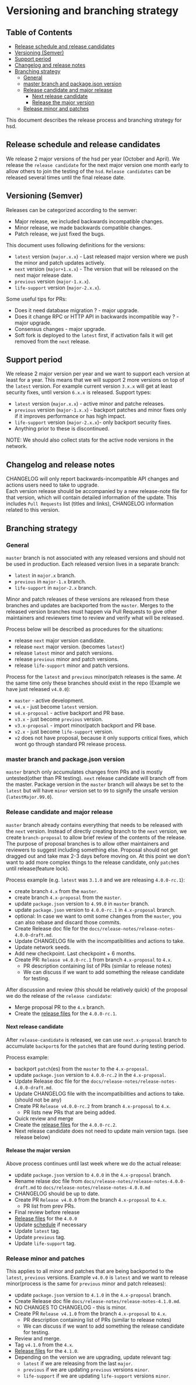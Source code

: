 # Versioning and branching strategy

Table of Contents
-----------------

<!-- markdown-toc -i release-process.md -->

<!-- toc -->

- [Release schedule and release candidates](#release-schedule-and-release-candidates)
- [Versioning (Semver)](#versioning-semver)
- [Support period](#support-period)
- [Changelog and release notes](#changelog-and-release-notes)
- [Branching strategy](#branching-strategy)
  * [General](#general)
  * [master branch and package.json version](#master-branch-and-packagejson-version)
  * [Release candidate and major release](#release-candidate-and-major-release)
    + [Next release candidate](#next-release-candidate)
    + [Release the major version](#release-the-major-version)
  * [Release minor and patches](#release-minor-and-patches)

<!-- tocstop -->

This document describes the release process and branching strategy
for hsd.

## Release schedule and release candidates
  We release 2 major versions of the hsd per year (October and April). We
release the `release candidate` for the next major version one month early to
allow others to join the testing of the `hsd`. `Release candidates` can be
released several times until the final release date.

## Versioning (Semver)
Releases can be categorized according to the semver:
  - Major release, we included backwards incompatible changes.
  - Minor release, we made backwards compatible changes.
  - Patch release, we just fixed the bugs.

This document uses following definitions for the versions:
  - `latest` version (`major.x.x`) - Last released major version where
    we push the minor and patch updates actively.
  - `next` version (`major+1.x.x`) - The version that will be released
    on the next major release date.
  - `previous` version (`major-1.x.x`).
  - `life-support` version (`major-2.x.x`).

Some useful tips for PRs:
  - Does it need database migration ? - major upgrade.
  - Does it change RPC or HTTP API in backwards incompatible way ? - major
    upgrade.
  - Consensus changes - major upgrade.
  - Soft fork is deployed to the `latest` first, if activation fails it will
    get removed from the `next` release.

## Support period
  We release 2 major version per year and we want to support each version at
least for a year. This means that we will support 2 more versions on top of the
`latest` version. For example current version `3.x.x` will get at least security
fixes, until version `6.x.x` is released. Support types:
  - `latest` version (`major.x.x`) - active minor and patche releases.
  - `previous` version (`major-1.x.x`) - backport patches and minor fixes
    only if it improves performance or has high impact.
  - `life-support` version (`major-2.x.x`)- only backport security fixes.
  - Anything prior to these is discontinued.

NOTE: We should also collect stats for the active node versions in the network.

## Changelog and release notes
  CHANGELOG will only report backwards-incompatible API changes and actions
users need to take to upgrade.  
 Each version release should be accompanied by a new release-note file for that
version, which will contain detailed information of the update. This includes
`Pull Requests` list (titles and links), CHANGELOG information related to this
version.

## Branching strategy
### General
  `master` branch is not associated with any released versions and should not
be used in production. Each released version lives in a separate branch:
  - `latest` in `major.x` branch.
  - `previous` in `major-1.x` branch.
  - `life-support` in `major-2.x` branch.

Minor and patch releases of these versions are released from these branches and
updates are backported from the `master`. Merges to the released version
branches must happen via Pull Requests to give other maintainers and reviewers
time to review and verify what will be released.

Process below will be described as procedures for the situations:
  - release `next` major version candidate.
  - release `next` major version. (becomes `latest`)
  - release `latest` minor and patch versions.
  - release `previous` minor and patch versions.
  - release `life-support` minor and patch versions.

Process for the `latest` and `previous` minor/patch releases is the same.
At the same time only these branches should exist in the repo
(Example we have just released `v4.0.0`):
  - `master` - active development.
  - `v4.x` - just become `latest` version.
  - `v4.x-proposal` - active backport and PR base.
  - `v3.x` - just become `previous` version.
  - `v3.x-proposal` - import minor/patch backport and PR base.
  - `v2.x` - just become `life-support` version.
  - `v2` does not have proposal, because it only supports critical fixes, which
    wont go through standard PR release process.

### master branch and package.json version
  `master` branch only accumulates changes from PRs and is mostly untested(other
than PR testing). `next` release candidate will branch off from the master.
Package version in the `master` branch will always be set to the `latest` but
will have `minor` version set to `99` to signify the unsafe version
(`latestMajor.99.0`).

### Release candidate and major release
  `master` branch already contains everything that needs to be released
with the `next` version. Instead of directly creating branch to the
`next` version, we create `branch-proposal` to allow brief review
of the contents of the release. The purpose of proposal branches is to allow
other maintainers and reviewers to suggest including something else.
Proposal should not get dragged out and take max 2-3 days before moving on.
At this point we don't want to add more complex things to the release candidate,
only `patch`es until release(feature lock).

Process example (e.g. `latest` was `3.1.0` and we are releasing `4.0.0-rc.1`):
  - create branch `4.x` from the `master`.
  - create branch `4.x-proposal` from the `master`.
  - update `package.json` version to `4.99.0` in `master` branch.
  - update `package.json` version to `4.0.0-rc.1` in `4.x-proposal` branch.
  - optional: In case we want to omit some changes from the `master`,
    you can also rebase and discard those commits.
  - Create Release doc file for the
    `docs/release-notes/release-notes-4.0.0-draft.md`.
  - Update CHANGELOG file with the incompatibilities and actions to take.
  - Update network seeds.
  - Add new checkpoint. Last checkpoint + 6 months.
  - Create PR: `Release v4.0.0-rc.1` from branch `4.x-proposal` to `4.x`.
    - PR description containing list of PRs (similar to release notes)
    - We can discuss if we want to add something the release candidate for
      testing.

After discussion and review (this should be relatively quick) of the proposal
we do the release of the `release candidate`:
  - Merge proposal PR to the `4.x` branch.
  - Create the [release files][release-files] for the `4.0.0-rc.1`.

#### Next release candidate
  After `release-candidate` is released, we can use `next.x-proposal` branch to
accumulate `backport`s for the `patch`es that are found during testing period.

Process example:
  - backport `patch`(es) from the `master` to the `4.x-proposal`.
  - update `package.json` version to `4.0.0-rc.2` in the `4.x-proposal`.
  - Update Release doc file for the
    `docs/release-notes/release-notes-4.0.0-draft.md`.
  - Update CHANGELOG file with the incompatibilities and actions to take.
    (should not be any)
  - Create PR `Release v4.0.0-rc.2` from branch `4.x-proposal` to `4.x`.
    - PR lists new PRs that are being added.
  - Quick review and merge
  - Create the [release files][release-files] for the `4.0.0-rc.2`.
  - Next release candidate does not need to update main version tags.
    (see release below)

#### Release the major version
Above process continues until last week where we do the actual release:
  - update `package.json` version to `4.0.0` in the `4.x-proposal` branch.
  - Rename relase doc file from
    `docs/release-notes/release-notes-4.0.0-draft.md` to
    `docs/release-notes/release-notes-4.0.0.md`
  - CHANGELOG should be up to date.
  - Create PR `Release v4.0.0` from the branch `4.x-proposal` to `4.x`.
    - PR list from prev PRs.
  - Final review before release
  - [Release files][release-files] for the `4.0.0`
  - Update [schedule][schedule] if necessary
  - Update `latest` tag.
  - Update `previous` tag.
  - Update `life-support` tag.

### Release minor and patches
  This applies to all minor and patches that are being backported to the
`latest`, `previous` versions. Example `v4.0.0` is `latest` and we want to
release minor(process is the same for `previous` minor and patch releases):
  - update `package.json` version to `4.1.0` in the `4.x-proposal` branch.
  - Create Release doc file `docs/release-notes/release-notes-4.1.0.md`.
  - NO CHANGES TO CHANGELOG - this is minor.
  - Create PR `Release v4.1.0` from the branch `4.x-proposal` to `4.x`.
    - PR description containing list of PRs (similar to release notes)
    - We can discuss if we want to add something the release candidate for
      testing.
  - Review and merge.
  - Tag `v4.1.0` from the `4.x`.
  - [Release files][release-files] for the `4.1.0`.
  - Depending on the version we are upgrading, update relevant tag:
    - `latest` if we are releasing from the last `major`.
    - `previous` if we are updating `previous` versions `minor`.
    - `life-support` if we are updating `life-support` versions `minor`.

[release-files]: ./release-files.md
[schedule]: ./release-schedule.md
